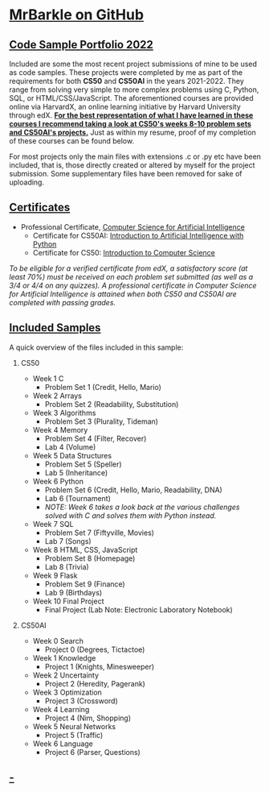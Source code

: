 [MrBarkle on GitHub](#title)
===========================

[Code Sample Portfolio 2022](#intro)
------------------------------------

Included are some the most recent project submissions of mine to be used as code samples. These projects were completed by me as part of the requirements for both **CS50** and **CS50AI** in the years 2021-2022. They range from solving very simple to more complex problems using C, Python, SQL, or HTML/CSS/JavaScript. The aforementioned courses are provided online via HarvardX, an online learning initiative by Harvard University through edX. <ins>**For the best representation of what I have learned in these courses I recommend taking a look at CS50's weeks 8-10 problem sets and CS50AI's projects.**</ins> Just as within my resume, proof of my completion of these courses can be found below.

For most projects only the main files with extensions .c or .py etc have been included, that is, those directly created or altered by myself for the project submission. Some supplementary files have been removed for sake of uploading.

[Certificates](#certificates)
----------------------------
*   Professional Certificate, [Computer Science for Artificial Intelligence](https://credentials.edx.org/credentials/250b34d0ceb848d28731e47da33e6209)
    * Certificate for CS50AI: [Introduction to Artificial Intelligence with Python](https://cs50.harvard.edu/certificates/1e3f2689-3c92-4818-a4be-9805fc08ae47)
    * Certificate for CS50: [Introduction to Computer Science](https://cs50.harvard.edu/certificates/5990c94d-4b31-423e-8e79-ea37483ce013)

*To be eligible for a verified certificate from edX, a satisfactory score (at least 70%) must be received on each problem set submitted (as well as a 3/4 or 4/4 on any quizzes). A professional certificate in Computer Science for Artificial Intelligence is attained when both CS50 and CS50AI are completed with passing grades.*

[Included Samples](#included)
----------------------------
A quick overview of the files included in this sample:

1. CS50
    * Week 1 C
        * Problem Set 1 (Credit, Hello, Mario)
    * Week 2 Arrays
        * Problem Set 2 (Readability, Substitution)
    * Week 3 Algorithms
        * Problem Set 3 (Plurality, Tideman)
    * Week 4 Memory
        * Problem Set 4 (Filter, Recover)
        * Lab 4 (Volume)
    * Week 5 Data Structures
        * Problem Set 5 (Speller)
        * Lab 5 (Inheritance)
    * Week 6 Python
        * Problem Set 6 (Credit, Hello, Mario, Readability, DNA)
        * Lab 6 (Tournament)
        * *NOTE: Week 6 takes a look back at the various challenges solved with C and solves them with Python instead.*
    * Week 7 SQL
        * Problem Set 7 (Fiftyville, Movies)
        * Lab 7 (Songs)
    * Week 8 HTML, CSS, JavaScript
        * Problem Set 8 (Homepage)
        * Lab 8 (Trivia)
    * Week 9 Flask
        * Problem Set 9 (Finance)
        * Lab 9 (Birthdays)
    * Week 10 Final Project
        * Final Project (Lab Note: Electronic Laboratory Notebook)

2. CS50AI
    * Week 0 Search
        * Project 0 (Degrees, Tictactoe)
    * Week 1 Knowledge
        * Project 1 (Knights, Minesweeper)
    * Week 2 Uncertainty
        * Project 2 (Heredity, Pagerank)
    * Week 3 Optimization
        * Project 3 (Crossword)
    * Week 4 Learning
        * Project 4 (Nim, Shopping)
    * Week 5 Neural Networks
        * Project 5 (Traffic)
    * Week 6 Language
        * Project 6 (Parser, Questions)

[-](#end)
--------


